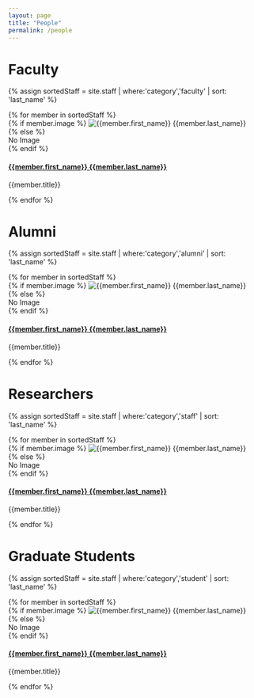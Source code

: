 ```yaml
---
layout: page
title: "People"
permalink: /people
---
```

# Faculty
{% assign sortedStaff = site.staff | where:'category','faculty' | sort: 'last_name' %}
<div class="staff-container">
{% for member in sortedStaff %}
<div class="staff-block" data-bs-toggle="tooltip" data-bs-placement="top" title="{{member.summary}}">
	{% if member.image %}
	<img class="bio-img" src="{{member.image | relative_url}}" alt="{{member.first_name}} {{member.last_name}}">
	{% else %}
	<div class="bio-img">
	No Image
	</div>
	{% endif %}
	<h4><a href="{{ member.url | relative_url}}">{{member.first_name}} {{member.last_name}}</a></h4>
	<p>{{member.title}}</p>
</div>
{% endfor %}
</div>

# Alumni
{% assign sortedStaff = site.staff | where:'category','alumni' | sort: 'last_name' %}
<div class="staff-container">
{% for member in sortedStaff %}
<div class="staff-block" data-bs-toggle="tooltip" data-bs-placement="top" title="{{member.summary}}">
	{% if member.image %}
	<img class="bio-img" src="{{member.image | relative_url}}" alt="{{member.first_name}} {{member.last_name}}">
	{% else %}
	<div class="bio-img">
	No Image
	</div>
	{% endif %}
	<h4><a href="{{ member.url | relative_url}}">{{member.first_name}} {{member.last_name}}</a></h4>
	<p>{{member.title}}</p>
</div>
{% endfor %}
</div>

# Researchers
{% assign sortedStaff = site.staff | where:'category','staff' | sort: 'last_name' %}
<div class="staff-container">
{% for member in sortedStaff %}
<div class="staff-block" data-bs-toggle="tooltip" data-bs-placement="top" title="{{member.summary}}">
	{% if member.image %}
	<img class="bio-img" src="{{member.image | relative_url}}" alt="{{member.first_name}} {{member.last_name}}">
	{% else %}
	<div class="bio-img">
	No Image
	</div>
	{% endif %}
	<h4><a href="{{ member.url |relative_url}}">{{member.first_name}} {{member.last_name}}</a></h4>
	<p>{{member.title}}</p>
</div>
{% endfor %}
</div>

# Graduate Students

{% assign sortedStaff = site.staff | where:'category','student' | sort: 'last_name' %}
<div class="staff-container">
{% for member in sortedStaff %}
<div class="staff-block" data-bs-toggle="tooltip" data-bs-placement="top" title="{{member.summary}}">
	{% if member.image %}
	<img class="bio-img" src="{{member.image | relative_url}}" alt="{{member.first_name}} {{member.last_name}}">
	{% else %}
	<div class="bio-img">
	No Image
	</div>
	{% endif %}
	<h4><a href="{{ member.url | relative_url}}">{{member.first_name}} {{member.last_name}}</a></h4>
	<p>{{member.title}}</p>
</div>
{% endfor %}
</div>